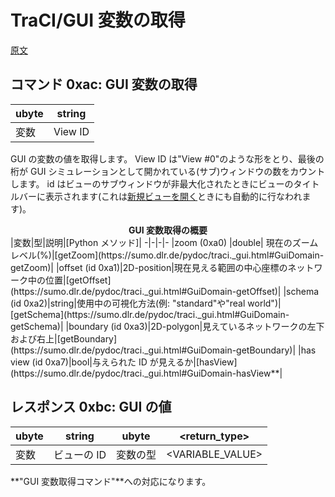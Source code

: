 # TraCI/GUI 変数の取得

[原文](https://sumo.dlr.de/docs/TraCI/GUI_Value_Retrieval.html)

## コマンド 0xac: GUI 変数の取得

|ubyte|string|
-|-
|変数|View ID|

GUI の変数の値を取得します。
View ID は"View #0"のような形をとり、最後の桁が GUI シミュレーションとして開かれている(サブ)ウィンドウの数をカウントします。
id はビューのサブウィンドウが非最大化されたときにビューのタイトルバーに表示されます(これは[新規ビューを開く]()ときにも自動的に行なわれます)。

<div style="text-align: center; font-weight: bold">
GUI 変数取得の概要
</div>
|変数|型|説明|[Python メソッド]|
-|-|-|-
|zoom (0xa0) |double| 現在のズームレベル(%)|[getZoom](https://sumo.dlr.de/pydoc/traci._gui.html#GuiDomain-getZoom)|
|offset (id 0xa1)|2D-position|現在見える範囲の中心座標のネットワーク中の位置|[getOffset](https://sumo.dlr.de/pydoc/traci._gui.html#GuiDomain-getOffset)|
|schema (id 0xa2)|string|使用中の可視化方法(例: "standard"や"real world")|[getSchema](https://sumo.dlr.de/pydoc/traci._gui.html#GuiDomain-getSchema)|
|boundary (id 0xa3)|2D-polygon|見えているネットワークの左下および右上|[getBoundary](https://sumo.dlr.de/pydoc/traci._gui.html#GuiDomain-getBoundary)|
|has view (id 0xa7)|bool|与えられた ID が見えるか|[hasView](https://sumo.dlr.de/pydoc/traci._gui.html#GuiDomain-hasView**|

## レスポンス 0xbc: GUI の値

|ubyte|string|ubyte|<return_type>|
-|-|-|-
|変数|ビューの ID|変数の型|<VARIABLE_VALUE>|

**"GUI 変数取得コマンド"**への対応になります。
